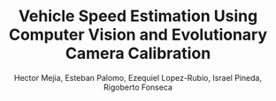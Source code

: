 ---
paperId: 2
author: Hector Mejia, Esteban Palomo, Ezequiel Lopez-Rubio, Israel Pineda, Rigoberto Fonseca
publicationauthor: Mejia, H. et al.
title: Vehicle Speed Estimation Using Computer Vision and Evolutionary Camera Calibration
pdf: --
poster: Poster_Hector_Mejia.pdf
alt: --
type: Poster
topic: Applications
subtopic: Homography
link: --
conference: neurips
year: 2021
tags: neurips-2021
location: Virtual
---